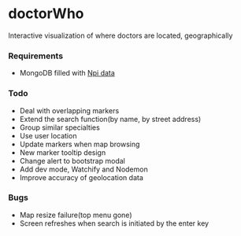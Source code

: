 doctorWho
=========

Interactive visualization of where doctors are located, geographically

### Requirements

- MongoDB filled with [Npi data ](http://download.cms.gov/nppes/NPI_Files.html)

### Todo

- Deal with overlapping markers
- Extend the search function(by name, by street address)
- Group similar specialties
- Use user location
- Update markers when map browsing
- New marker tooltip design
- Change alert to bootstrap modal
- Add dev mode, Watchify and Nodemon
- Improve accuracy of geolocation data

### Bugs

- Map resize failure(top menu gone)
- Screen refreshes when search is initiated by the enter key
